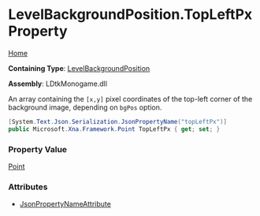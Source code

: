 # LevelBackgroundPosition\.TopLeftPx Property

[Home](../../../README.md)

**Containing Type**: [LevelBackgroundPosition](../README.md)

**Assembly**: LDtkMonogame\.dll

  
 An array containing the `[x,y]` pixel coordinates of the top\-left corner of the  background image, depending on `bgPos` option\. 

```csharp
[System.Text.Json.Serialization.JsonPropertyName("topLeftPx")]
public Microsoft.Xna.Framework.Point TopLeftPx { get; set; }
```

### Property Value

[Point](https://docs.microsoft.com/en-us/dotnet/api/microsoft.xna.framework.point)

### Attributes

* [JsonPropertyNameAttribute](https://docs.microsoft.com/en-us/dotnet/api/system.text.json.serialization.jsonpropertynameattribute)

